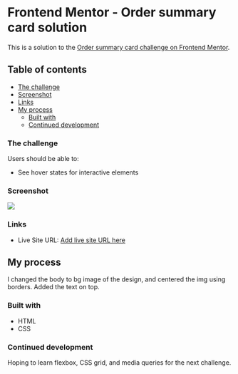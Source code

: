 # Frontend Mentor - Order summary card solution

This is a solution to the [Order summary card challenge on Frontend Mentor](https://www.frontendmentor.io/challenges/order-summary-component-QlPmajDUj).

## Table of contents

  - [The challenge](#the-challenge)
  - [Screenshot](#screenshot)
  - [Links](#links)
- [My process](#my-process)
  - [Built with](#built-with)
  - [Continued development](#continued-development)


### The challenge

Users should be able to:

- See hover states for interactive elements

### Screenshot

![](.screenshot.png)


### Links

- Live Site URL: [Add live site URL here](https://your-live-site-url.com)

## My process
I changed the body to bg image of the design, and centered the img using borders. Added the text on top.

### Built with

- HTML
- CSS

### Continued development
Hoping to learn flexbox, CSS grid, and media queries for the next challenge.
